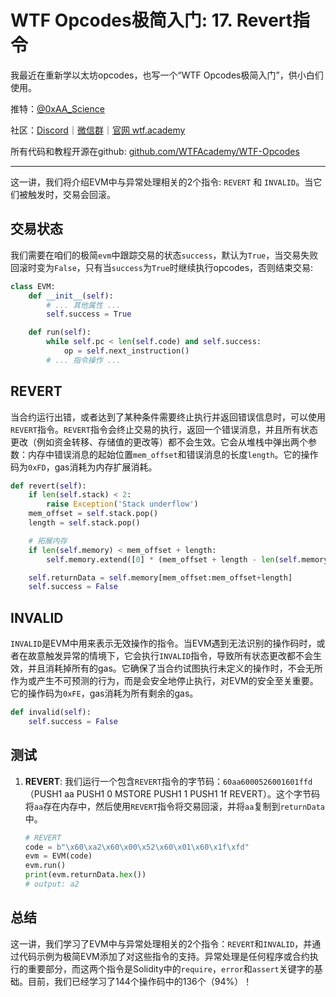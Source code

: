 # WTF Opcodes极简入门: 17. Revert指令

我最近在重新学以太坊opcodes，也写一个“WTF Opcodes极简入门”，供小白们使用。

推特：[@0xAA_Science](https://twitter.com/0xAA_Science)

社区：[Discord](https://discord.gg/5akcruXrsk)｜[微信群](https://docs.google.com/forms/d/e/1FAIpQLSe4KGT8Sh6sJ7hedQRuIYirOoZK_85miz3dw7vA1-YjodgJ-A/viewform?usp=sf_link)｜[官网 wtf.academy](https://wtf.academy)

所有代码和教程开源在github: [github.com/WTFAcademy/WTF-Opcodes](https://github.com/WTFAcademy/WTF-Opcodes)

-----

这一讲，我们将介绍EVM中与异常处理相关的2个指令: `REVERT` 和 `INVALID`。当它们被触发时，交易会回滚。

## 交易状态

我们需要在咱们的极简`evm`中跟踪交易的状态`success`，默认为`True`，当交易失败回滚时变为`False`，只有当`success`为`True`时继续执行opcodes，否则结束交易:

```python
class EVM:
    def __init__(self):
        # ... 其他属性 ...
        self.success = True

    def run(self):
        while self.pc < len(self.code) and self.success:
            op = self.next_instruction()
        # ... 指令操作 ...
```

## REVERT

当合约运行出错，或者达到了某种条件需要终止执行并返回错误信息时，可以使用`REVERT`指令。`REVERT`指令会终止交易的执行，返回一个错误消息，并且所有状态更改（例如资金转移、存储值的更改等）都不会生效。它会从堆栈中弹出两个参数：内存中错误消息的起始位置`mem_offset`和错误消息的长度`length`。它的操作码为`0xFD`，gas消耗为内存扩展消耗。

```python
def revert(self):
    if len(self.stack) < 2:
        raise Exception('Stack underflow')
    mem_offset = self.stack.pop()
    length = self.stack.pop()

    # 拓展内存
    if len(self.memory) < mem_offset + length:
        self.memory.extend([0] * (mem_offset + length - len(self.memory)))

    self.returnData = self.memory[mem_offset:mem_offset+length]
    self.success = False
```

## INVALID

`INVALID`是EVM中用来表示无效操作的指令。当EVM遇到无法识别的操作码时，或者在故意触发异常的情境下，它会执行`INVALID`指令，导致所有状态更改都不会生效，并且消耗掉所有的gas。它确保了当合约试图执行未定义的操作时，不会无所作为或产生不可预测的行为，而是会安全地停止执行，对EVM的安全至关重要。它的操作码为`0xFE`，gas消耗为所有剩余的gas。

```python
def invalid(self):
    self.success = False
```

## 测试

1. **REVERT**: 我们运行一个包含`REVERT`指令的字节码：`60aa6000526001601ffd`（PUSH1 aa PUSH1 0 MSTORE PUSH1 1 PUSH1 1f REVERT）。这个字节码将`aa`存在内存中，然后使用`REVERT`指令将交易回滚，并将`aa`复制到`returnData`中。


    ```python
    # REVERT
    code = b"\x60\xa2\x60\x00\x52\x60\x01\x60\x1f\xfd"
    evm = EVM(code)
    evm.run()
    print(evm.returnData.hex())
    # output: a2
    ```

## 总结

这一讲，我们学习了EVM中与异常处理相关的2个指令：`REVERT`和`INVALID`，并通过代码示例为极简EVM添加了对这些指令的支持。异常处理是任何程序或合约执行的重要部分，而这两个指令是Solidity中的`require`，`error`和`assert`关键字的基础。目前，我们已经学习了144个操作码中的136个（94%）！
